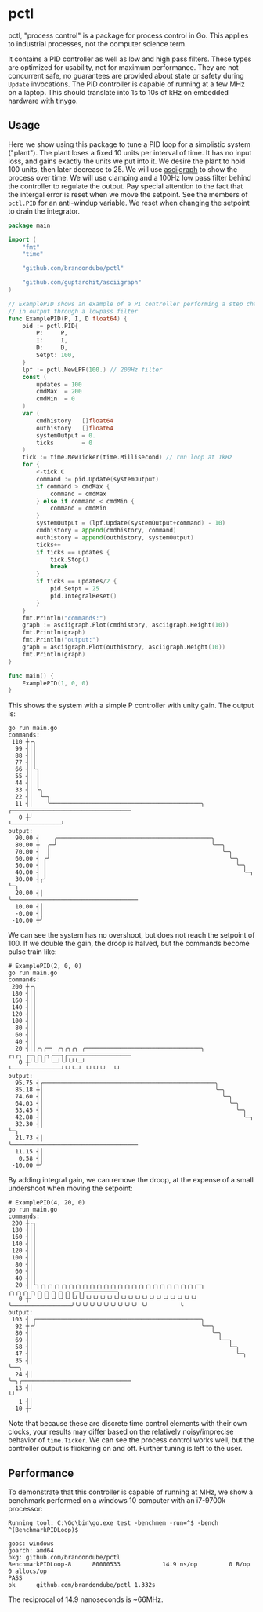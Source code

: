 # pctl

pctl, "process control" is a package for process control in Go.  This applies to industrial processes, not the computer science term.

It contains a PID controller as well as low and high pass filters.  These types are optimized for usability, not for
maximum performance.  They are not concurrent safe, no guarantees are provided about state or safety during `Update` invocations.  The PID controller is capable of running at a few MHz on a laptop.  This should translate into 1s to 10s of kHz on embedded hardware with tinygo.

## Usage

Here we show using this package to tune a PID loop for a simplistic system ("plant").  The plant loses a fixed 10 units per interval of time.  It has no input loss, and gains exactly the units we put into it.  We desire the plant to hold 100 units, then later decrease to 25.  We will use [asciigraph](https://github.com/guptarohit/asciigraph) to show the process over time.  We will use clamping and a 100Hz low pass filter behind the controller to regulate the output.  Pay special attention to the fact that the intergal error is reset when we move the setpoint.  See the members of `pctl.PID` for an anti-windup variable.  We reset when changing the setpoint to drain the integrator.

```go
package main

import (
	"fmt"
	"time"

	"github.com/brandondube/pctl"

	"github.com/guptarohit/asciigraph"
)

// ExamplePID shows an example of a PI controller performing a step change
// in output through a lowpass filter
func ExamplePID(P, I, D float64) {
	pid := pctl.PID{
		P:     P,
		I:     I,
		D:     D,
		Setpt: 100,
	}
	lpf := pctl.NewLPF(100.) // 200Hz filter
	const (
		updates = 100
		cmdMax  = 200
		cmdMin  = 0
	)
	var (
		cmdhistory   []float64
		outhistory   []float64
		systemOutput = 0.
		ticks        = 0
	)
	tick := time.NewTicker(time.Millisecond) // run loop at 1kHz
	for {
		<-tick.C
		command := pid.Update(systemOutput)
		if command > cmdMax {
			command = cmdMax
		} else if command < cmdMin {
			command = cmdMin
		}
		systemOutput = (lpf.Update(systemOutput+command) - 10)
		cmdhistory = append(cmdhistory, command)
		outhistory = append(outhistory, systemOutput)
		ticks++
		if ticks == updates {
			tick.Stop()
			break
		}
		if ticks == updates/2 {
			pid.Setpt = 25
			pid.IntegralReset()
		}
	}
	fmt.Println("commands:")
	graph := asciigraph.Plot(cmdhistory, asciigraph.Height(10))
	fmt.Println(graph)
	fmt.Println("output:")
	graph = asciigraph.Plot(outhistory, asciigraph.Height(10))
	fmt.Println(graph)
}

func main() {
	ExamplePID(1, 0, 0)
}

```

This shows the system with a simple P controller with unity gain.  The output is:
```
go run main.go
commands:
 110 ┼╭╮
  99 ┤││
  88 ┤││
  77 ┤││
  66 ┤│╰╮
  55 ┤│ │
  44 ┤│ │
  33 ┤│ ╰╮
  22 ┤│  ╰─╮
  11 ┤│    ╰───────────────────────────────────────────╮              ╭──────────────────────────────────
   0 ┼╯                                                ╰──────────────╯
output:
  90.00 ┤    ╭────────────────────────────────────────────╮
  80.00 ┼  ╭─╯                                            ╰──╮
  70.00 ┤  │                                                 ╰─╮
  60.00 ┤ ╭╯                                                   ╰─╮
  50.00 ┤ │                                                      ╰─╮
  40.00 ┤ │                                                        ╰─╮
  30.00 ┤╭╯                                                          ╰─╮
  20.00 ┤│                                                             ╰────────────────────────────────────
  10.00 ┤│
  -0.00 ┤│
 -10.00 ┼╯

```

We can see the system has no overshoot, but does not reach the setpoint of 100.  If we double the gain, the droop is halved, but the commands become pulse train like:
```
# ExamplePID(2, 0, 0)
go run main.go
commands:
 200 ┼╭╮
 180 ┤││
 160 ┤││
 140 ┤││
 120 ┤││
 100 ┤││
  80 ┤││
  60 ┤││
  40 ┤││
  20 ┤││╭╮╭─╮ ╭╮╭╮╭╮ ╭─────────────────────────────────╮              ╭╮╭╮ ╭─╮╭╮╭╮╭──╮╭──────────────────
   0 ┼╯╰╯╰╯ ╰─╯╰╯╰╯╰─╯                                 ╰──────────────╯╰╯╰─╯ ╰╯╰╯╰╯  ╰╯
output:
  95.75 ┤╭─────────────────────────────────────────────────╮
  85.18 ┼│                                                 ╰─╮
  74.60 ┤│                                                   ╰─╮
  64.03 ┤│                                                     ╰─╮
  53.45 ┤│                                                       ╰─╮
  42.88 ┤│                                                         ╰─╮
  32.30 ┤│                                                           ╰─╮
  21.73 ┤│                                                             ╰────────────────────────────────────
  11.15 ┤│
   0.58 ┤│
 -10.00 ┼╯
```

By adding integral gain, we can remove the droop, at the expense of a small undershoot when moving the setpoint:
```
# ExamplePID(4, 20, 0)
go run main.go
commands:
 200 ┼╭╮
 180 ┤││
 160 ┤││
 140 ┤││
 120 ┤││
 100 ┤││
  80 ┤││
  60 ┤││
  40 ┤││
  20 ┤│╰╮╭╮╭╮╭╮╭╮╭╮╭╮╭╮╭╮╭╮╭╮╭╮╭╮╭╮╭╮╭╮╭╮╭╮╭╮╭╮╭╮╭╮╭╮╭─╮                 ╭╮╭╮╭╮╭╮╭╮╭╮╭╮╭╮╭╮╭─╮╭─────────╮
   0 ┼╯ ╰╯╰╯╰╯╰╯╰╯╰╯╰╯╰╯╰╯╰╯╰╯╰╯╰╯╰╯╰╯╰╯╰╯╰╯╰╯╰╯╰╯╰╯╰╯ ╰─────────────────╯╰╯╰╯╰╯╰╯╰╯╰╯╰╯╰╯╰╯ ╰╯         ╰
output:
 103 ┤ ╭───────────────────────────────────────────────╮
  92 ┼╭╯                                               ╰──╮
  80 ┤│                                                   ╰─╮
  69 ┤│                                                     ╰──╮
  58 ┤│                                                        ╰─╮
  47 ┤│                                                          ╰─╮
  35 ┤│                                                            ╰──╮
  24 ┤│                                                               ╰─╮╭───────────────────────────────
  13 ┤│                                                                 ╰╯
   1 ┤│
 -10 ┼╯

```

Note that because these are discrete time control elements with their own clocks, your results may differ based on
the relatively noisy/imprecise behavior of `time.Ticker`.  We can see the process control works well, but the controller output is flickering on and off.  Further tuning is left to the user.


## Performance

To demonstrate that this controller is capable of running at MHz, we show a benchmark performed on a windows 10 computer with an i7-9700k processor:
```
Running tool: C:\Go\bin\go.exe test -benchmem -run=^$ -bench ^(BenchmarkPIDLoop)$

goos: windows
goarch: amd64
pkg: github.com/brandondube/pctl
BenchmarkPIDLoop-8   	80000533	        14.9 ns/op	       0 B/op	       0 allocs/op
PASS
ok  	github.com/brandondube/pctl	1.332s
```

The reciprocal of 14.9 nanoseconds is ~66MHz.
